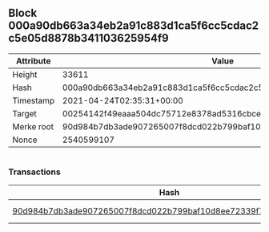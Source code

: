 ## Block 000a90db663a34eb2a91c883d1ca5f6cc5cdac2c5e05d8878b341103625954f9

Attribute | Value
--- | ---
Height | 33611
Hash | 000a90db663a34eb2a91c883d1ca5f6cc5cdac2c5e05d8878b341103625954f9
Timestamp | 2021-04-24T02:35:31+00:00
Target | 00254142f49eaaa504dc75712e8378ad5316cbcead634704b3734b6271167cc4
Merke root | 90d984b7db3ade907265007f8dcd022b799baf10d8ee72339f7cf4d17f490797
Nonce | 2540599107

```

```

### Transactions

Hash | Amount
--- | ---
[90d984b7db3ade907265007f8dcd022b799baf10d8ee72339f7cf4d17f490797](90d984b7db3ade907265007f8dcd022b799baf10d8ee72339f7cf4d17f490797.md) | 10.00000000 SKEPTI 
